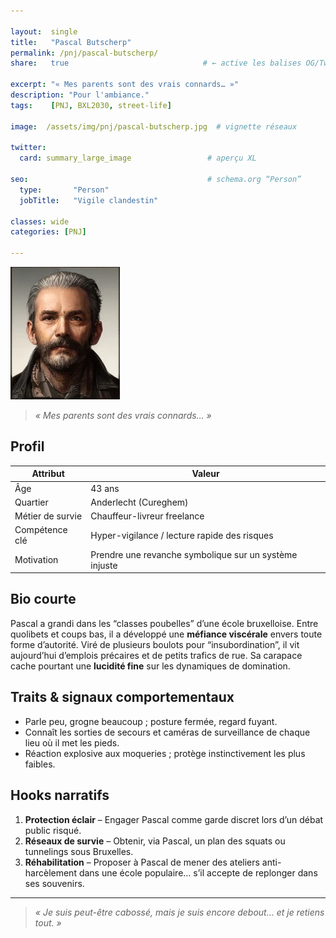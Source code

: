```yaml
---

layout:  single
title:   "Pascal Butscherp"
permalink: /pnj/pascal-butscherp/
share:   true                              # ← active les balises OG/Twitter

excerpt: "« Mes parents sont des vrais connards… »"
description: "Pour l'ambiance."
tags:    [PNJ, BXL2030, street-life]

image:  /assets/img/pnj/pascal-butscherp.jpg  # vignette réseaux

twitter:
  card: summary_large_image                 # aperçu XL

seo:                                        # schema.org “Person”
  type:       "Person"
  jobTitle:   "Vigile clandestin"

classes: wide
categories: [PNJ]

---
```




![Pascal Butscherp](/assets/img/pnj/pascal-butscherp.jpg)

> _« Mes parents sont des vrais connards… »_

## Profil

| Attribut         | Valeur                          |
|------------------|---------------------------------|
| Âge              | 43 ans                          |
| Quartier         | Anderlecht (Cureghem)           |
| Métier de survie | Chauffeur-livreur freelance     |
| Compétence clé   | Hyper-vigilance / lecture rapide des risques |
| Motivation       | Prendre une revanche symbolique sur un système injuste |

## Bio courte

Pascal a grandi dans les “classes poubelles” d’une école bruxelloise. Entre quolibets et coups bas, il a développé une **méfiance viscérale** envers toute forme d’autorité. Viré de plusieurs boulots pour “insubordination”, il vit aujourd’hui d’emplois précaires et de petits trafics de rue. Sa carapace cache pourtant une **lucidité fine** sur les dynamiques de domination.

## Traits & signaux comportementaux

* Parle peu, grogne beaucoup ; posture fermée, regard fuyant.  
* Connaît les sorties de secours et caméras de surveillance de chaque lieu où il met les pieds.  
* Réaction explosive aux moqueries ; protège instinctivement les plus faibles.

## Hooks narratifs

1. **Protection éclair** – Engager Pascal comme garde discret lors d’un débat public risqué.  
2. **Réseaux de survie** – Obtenir, via Pascal, un plan des squats ou tunnelings sous Bruxelles.  
3. **Réhabilitation** – Proposer à Pascal de mener des ateliers anti-harcèlement dans une école populaire… s’il accepte de replonger dans ses souvenirs.

---

> _« Je suis peut-être cabossé, mais je suis encore debout… et je retiens tout. »_
